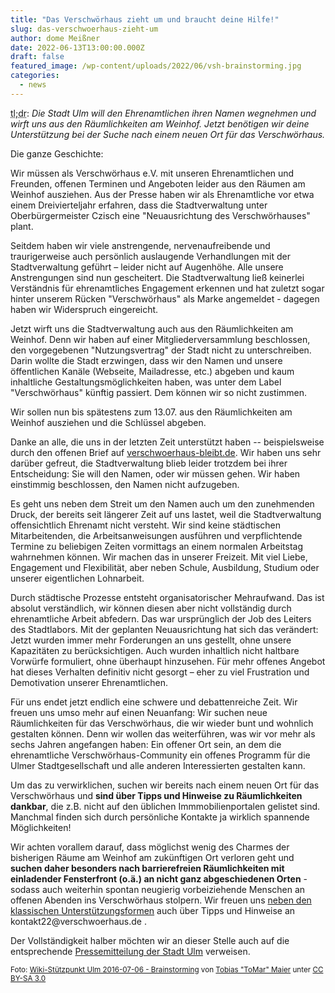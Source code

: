 ```yaml
---
title: "Das Verschwörhaus zieht um und braucht deine Hilfe!"
slug: das-verschwoerhaus-zieht-um
author: dome Meißner
date: 2022-06-13T13:00:00.000Z
draft: false
featured_image: /wp-content/uploads/2022/06/vsh-brainstorming.jpg
categories:
  - news
---
```


<abbr title="too long; didn't read">tl;dr</abbr>: _Die Stadt Ulm will den Ehrenamtlichen ihren Namen wegnehmen und wirft uns aus den Räumlichkeiten am Weinhof. Jetzt benötigen wir deine Unterstützung bei der Suche nach einem neuen Ort für das Verschwörhaus._

Die ganze Geschichte: 

Wir müssen als Verschwörhaus e.V. mit unseren Ehrenamtlichen und Freunden, offenen Terminen und Angeboten leider aus den Räumen am Weinhof ausziehen. Aus der Presse haben wir als Ehrenamtliche vor etwa einem Dreivierteljahr erfahren, dass die Stadtverwaltung unter Oberbürgermeister Czisch eine "Neuausrichtung des Verschwörhauses" plant. 

Seitdem haben wir viele anstrengende, nervenaufreibende und traurigerweise auch persönlich auslaugende Verhandlungen mit der Stadtverwaltung geführt – leider nicht auf Augenhöhe. Alle unsere Anstrengungen sind nun gescheitert. Die Stadtverwaltung ließ keinerlei Verständnis für ehrenamtliches Engagement erkennen und hat zuletzt sogar hinter unserem Rücken "Verschwörhaus" als Marke angemeldet - dagegen haben wir Widerspruch eingereicht.

Jetzt wirft uns die Stadtverwaltung auch aus den Räumlichkeiten am Weinhof. Denn wir haben auf einer Mitgliederversammlung beschlossen, den vorgegebenen "Nutzungsvertrag" der Stadt nicht zu unterschreiben. Darin wollte die Stadt erzwingen, dass wir den Namen und unsere öffentlichen Kanäle (Webseite, Mailadresse, etc.) abgeben und kaum inhaltliche Gestaltungsmöglichkeiten haben, was unter dem Label "Verschwörhaus" künftig passiert. Dem können wir so nicht zustimmen.

Wir sollen nun bis spätestens zum 13.07. aus den Räumlichkeiten am Weinhof ausziehen und die Schlüssel abgeben.

Danke an alle, die uns in der letzten Zeit unterstützt haben -- beispielsweise durch den offenen Brief auf [verschwoerhaus-bleibt.de](https://verschwoerhaus-bleibt.de). Wir haben uns sehr darüber gefreut, die Stadtverwaltung blieb leider trotzdem bei ihrer Entscheidung: Sie will den Namen, oder wir müssen gehen. Wir haben einstimmig beschlossen, den Namen nicht aufzugeben.

Es geht uns neben dem Streit um den Namen auch um den zunehmenden Druck, der bereits seit längerer Zeit auf uns lastet, weil die Stadtverwaltung offensichtlich Ehrenamt nicht versteht. Wir sind keine städtischen Mitarbeitenden, die Arbeitsanweisungen ausführen und verpflichtende Termine zu beliebigen Zeiten vormittags an einem normalen Arbeitstag wahrnehmen können. Wir machen das in unserer Freizeit. Mit viel Liebe, Engagement und Flexibilität, aber neben Schule, Ausbildung, Studium oder unserer eigentlichen Lohnarbeit.

Durch städtische Prozesse entsteht organisatorischer Mehraufwand. Das ist absolut verständlich, wir können diesen aber nicht vollständig durch ehrenamtliche Arbeit abfedern. Das war ursprünglich der Job des Leiters des Stadtlabors. Mit der geplanten Neuausrichtung hat sich das verändert: Jetzt wurden immer mehr Forderungen an uns gestellt, ohne unsere Kapazitäten zu berücksichtigen. Auch wurden inhaltlich nicht haltbare Vorwürfe formuliert, ohne überhaupt hinzusehen. Für mehr offenes Angebot hat dieses Verhalten definitiv nicht gesorgt – eher zu viel Frustration und Demotivation unserer Ehrenamtlichen.

Für uns endet jetzt endlich eine schwere und debattenreiche Zeit. Wir freuen uns umso mehr auf einen Neuanfang: Wir suchen neue Räumlichkeiten für das Verschwörhaus, die wir wieder bunt und wohnlich gestalten können. Denn wir wollen das weiterführen, was wir vor mehr als sechs Jahren angefangen haben: Ein offener Ort sein, an dem die ehrenamtliche Verschwörhaus-Community ein offenes Programm für die Ulmer Stadtgesellschaft und alle anderen Interessierten gestalten kann.

Um das zu verwirklichen, suchen wir bereits nach einem neuen Ort für das Verschwörhaus und **sind über Tipps und Hinweise zu Räumlichkeiten dankbar**, die z.B. nicht auf den üblichen Immmobilienportalen gelistet sind. Manchmal finden sich durch persönliche Kontakte ja wirklich spannende Möglichkeiten!

Wir achten vorallem darauf, dass möglichst wenig des Charmes der bisherigen Räume am Weinhof am zukünftigen Ort verloren geht und **suchen daher besonders nach barrierefreien Räumlichkeiten mit einladender Fensterfront (o.ä.) an nicht ganz abgeschiedenen Orten** - sodass auch weiterhin spontan neugierig vorbeiziehende Menschen an offenen Abenden ins Verschwörhaus stolpern. Wir freuen uns [neben den klassischen Unterstützungsformen](/spenden/) auch über Tipps und Hinweise an kontakt<!-- -->22@verschwoerhaus.<!-- nospam.example -->de <!-- oder über dieses [Formular](https://forms.gle/Z2GddN17hjPof1rJ9) -->.

Der Vollständigkeit halber möchten wir an dieser Stelle auch auf die entsprechende [Pressemitteilung der Stadt Ulm](https://www.ulm.de/leben-in-ulm/digitale-stadt/meldungen/2022_06_juni/vsh_verein_abstimmung_juni2022) verweisen.

<small>
Foto: <a href="https://commons.wikimedia.org/wiki/File:Wiki-Stützpunkt_Ulm_2016-07-06_-_Brainstorming.jpg">Wiki-Stützpunkt Ulm 2016-07-06 - Brainstorming</a> von <a href="https://commons.wikimedia.org/wiki/User:Tobias_%22ToMar%22_Maier">Tobias "ToMar" Maier</a> unter <a href="https://creativecommons.org/licenses/by-sa/3.0/legalcode" rel="license">CC BY-SA 3.0</a>
</small>
